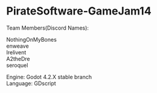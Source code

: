 # PirateSoftware-GameJam14

Team Members(Discord Names):   

NothingOnMyBones  
enweave  
Irelivent  
A2theDre  
seroquel  
 
Engine: Godot 4.2.X stable branch  
Language: GDscript
